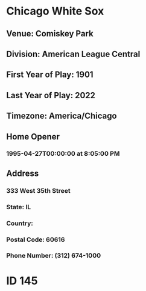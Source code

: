 # Chicago White Sox
## Venue: Comiskey Park
## Division: American League Central
## First Year of Play: 1901
## Last Year of Play: 2022
## Timezone: America/Chicago
## Home Opener
### 1995-04-27T00:00:00 at 8:05:00 PM
## Address
### 333 West 35th Street
### State: IL
### Country: 
### Postal Code: 60616
### Phone Number: (312) 674-1000
# ID 145